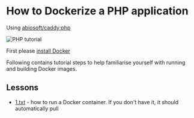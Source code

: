 # How to Dockerize a PHP application

Using [abiosoft/caddy:php](https://github.com/abiosoft/caddy-docker/blob/master/php/Dockerfile)

<img src="http://s.natalian.org/2016-08-21/1471745879_2558x1404.png" alt="PHP tutorial">

First please [install Docker](https://docs.docker.com/engine/installation/)

Following contains tutorial steps to help familiarise yourself with running and
building Docker images.

## Lessons

* [1.txt](1.txt) - how to run a Docker container. If you don't have it, it should automatically pull
